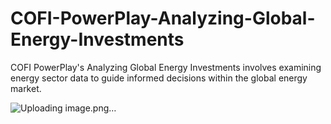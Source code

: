 # COFI-PowerPlay-Analyzing-Global-Energy-Investments
COFI PowerPlay's Analyzing Global Energy Investments involves examining energy sector data to guide informed decisions within the global energy market.

![Uploading image.png…]()

